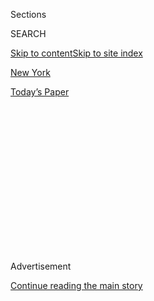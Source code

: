 <div id="app">

<div>

<div>

<div>

<div class="NYTAppHideMasthead css-1q2w90k e1suatyy0">

<div class="section css-ui9rw0 e1suatyy2">

<div class="css-eph4ug er09x8g0">

<div class="css-6n7j50">

</div>

<span class="css-1dv1kvn">Sections</span>

<div class="css-10488qs">

<span class="css-1dv1kvn">SEARCH</span>

</div>

[Skip to content](#site-content)[Skip to site index](#site-index)

</div>

<div id="masthead-section-label" class="css-1wr3we4 eaxe0e00">

[New
York](https://www.nytimes3xbfgragh.onion/section/nyregion)

</div>

<div class="css-10698na e1huz5gh0">

</div>

</div>

<div id="masthead-bar-one" class="section hasLinks css-15hmgas e1csuq9d3">

<div class="css-uqyvli e1csuq9d0">

</div>

<div class="css-1uqjmks e1csuq9d1">

</div>

<div class="css-9e9ivx">

[](https://myaccount.nytimes3xbfgragh.onion/auth/login?response_type=cookie&client_id=vi)

</div>

<div class="css-1bvtpon e1csuq9d2">

[Today’s
Paper](https://www.nytimes3xbfgragh.onion/section/todayspaper)

</div>

</div>

</div>

</div>

<div data-aria-hidden="false">

<div id="site-content" data-role="main">

<div>

<div class="css-1aor85t" style="opacity:0.000000001;z-index:-1;visibility:hidden">

<div class="css-1hqnpie">

<div class="css-epjblv">

<span class="css-17xtcya">[New
York](/section/nyregion)</span><span class="css-x15j1o">|</span><span class="css-fwqvlz">Mayor
de Blasio Offers ‘Minimalist’ $95.3 Billion Budget, Warning of
Cuts</span>

</div>

<div class="css-k008qs">

<div class="css-1iwv8en">

<span class="css-18z7m18"></span>

<div>

</div>

</div>

<span class="css-1n6z4y">https://nyti.ms/38f60wu</span>

<div class="css-1705lsu">

<div class="css-4xjgmj">

<div class="css-4skfbu" data-role="toolbar" data-aria-label="Social Media Share buttons, Save button, and Comments Panel with current comment count" data-testid="share-tools">

  - 
  - 
  - 
  - 
    
    <div class="css-6n7j50">
    
    </div>

  - 

</div>

</div>

</div>

</div>

</div>

</div>

<div class="css-13pd83m">

</div>

<div id="top-wrapper" class="css-1sy8kpn">

<div id="top-slug" class="css-l9onyx">

Advertisement

</div>

[Continue reading the main
story](#after-top)

<div class="ad top-wrapper" style="text-align:center;height:100%;display:block;min-height:250px">

<div id="top" class="place-ad" data-position="top" data-size-key="top">

</div>

</div>

<div id="after-top">

</div>

</div>

<div>

<div id="sponsor-wrapper" class="css-1hyfx7x">

<div id="sponsor-slug" class="css-19vbshk">

Supported by

</div>

[Continue reading the main
story](#after-sponsor)

<div id="sponsor" class="ad sponsor-wrapper" style="text-align:center;height:100%;display:block">

</div>

<div id="after-sponsor">

</div>

</div>

<div class="css-186x18t">

</div>

<div class="css-1vkm6nb ehdk2mb0">

# Mayor de Blasio Offers ‘Minimalist’ $95.3 Billion Budget, Warning of Cuts

</div>

The mayor proposed a city budget with the smallest percentage increase
in his six years in office, fearing a state deficit.

<div class="css-79elbk" data-testid="photoviewer-wrapper">

<div class="css-z3e15g" data-testid="photoviewer-wrapper-hidden">

</div>

<div class="css-1a48zt4 ehw59r15" data-testid="photoviewer-children">

![<span class="css-16f3y1r e13ogyst0" data-aria-hidden="true">Mayor Bill
de Blasio on Monday said that the city’s budget plan was less ambitious
than in other years, to guard against possible state funding
cuts.</span><span class="css-cnj6d5 e1z0qqy90" itemprop="copyrightHolder"><span class="css-1ly73wi e1tej78p0">Credit...</span><span><span>Karsten
Moran for The New York
Times</span></span></span>](https://static01.graylady3jvrrxbe.onion/images/2020/01/17/nyregion/17nycbudget-print/merlin_167243481_e618e3f3-8f07-4130-a26f-cbacdee80bb0-articleLarge.jpg?quality=75&auto=webp&disable=upscale)

</div>

</div>

<div class="css-18e8msd">

<div class="css-pdw9fk epjyd6m0">

<div class="css-1txwxcy ey68jwv0" data-aria-hidden="true">

[![Emma G.
Fitzsimmons](https://static01.graylady3jvrrxbe.onion/images/2018/07/18/multimedia/author-emma-g-fitzsimmons/author-emma-g-fitzsimmons-thumbLarge.png
"Emma G. Fitzsimmons")](https://www.nytimes3xbfgragh.onion/by/emma-g-fitzsimmons)[![Jeffery
C.
Mays](https://static01.graylady3jvrrxbe.onion/images/2018/07/18/multimedia/author-jeffery-c-mays/author-jeffery-c-mays-thumbLarge.png
"Jeffery C. Mays")](https://www.nytimes3xbfgragh.onion/by/jeffery-c-mays)

</div>

<div class="css-1baulvz">

By [<span class="css-1baulvz" itemprop="name">Emma G.
Fitzsimmons</span>](https://www.nytimes3xbfgragh.onion/by/emma-g-fitzsimmons)
and [<span class="css-1baulvz last-byline" itemprop="name">Jeffery C.
Mays</span>](https://www.nytimes3xbfgragh.onion/by/jeffery-c-mays)

</div>

</div>

  - 
    
    <div class="css-ld3wwf e16638kd2">
    
    Jan. 16,
    2020
    
    </div>

  - 
    
    <div class="css-4xjgmj">
    
    <div class="css-d8bdto" data-role="toolbar" data-aria-label="Social Media Share buttons, Save button, and Comments Panel with current comment count" data-testid="share-tools">
    
      - 
      - 
      - 
      - 
        
        <div class="css-6n7j50">
        
        </div>
    
      - 
    
    </div>
    
    </div>

</div>

</div>

<div class="section meteredContent css-1r7ky0e" name="articleBody" itemprop="articleBody">

<div class="css-1fanzo5 StoryBodyCompanionColumn">

<div class="css-53u6y8">

The divide between Mayor Bill de Blasio and Gov. Andrew M. Cuomo has
colored [many city vs. state
squabbles](https://www.nytimes3xbfgragh.onion/2018/04/22/nyregion/cuomo-deblasio-feud-nyc.html),
seeping into disputes over subway repairs, school funding and solving
the homelessness crisis.

Now it appears to be threatening the city’s budget.

On Thursday, Mr. de Blasio released a $95.3 billion budget proposal that
called for a 2.7 percent increase — the smallest percentage increase in
his six years in office.

Even though city revenues are expected to be strong, the mayor said that
the state’s projected [$6 billion
deficit](https://www.nytimes3xbfgragh.onion/2019/12/20/nyregion/democrats-progressive-ny-budget.html)
could loom large over New York City, and that the state could cut its
funding to the city, or ask the city to increase its share of payments
for things like the subway.

“We’ve never seen this kind of state deficit, and we’ve never seen this
kind of threat to our Medicaid recipients,” Mr. de Blasio said at a news
conference, pledging to protect New Yorkers from any state cuts.

</div>

</div>

<div class="css-1fanzo5 StoryBodyCompanionColumn">

<div class="css-53u6y8">

Mr. de Blasio, a Democrat in his second term, has [overseen a period of
booming growth in tax
revenue](https://www.nytimes3xbfgragh.onion/2018/02/01/nyregion/nyc-de-blasio-budget-spending.html)
and economic prosperity, allowing him to spend more than past mayors:
Mr. de Blasio, for example, has expanded the city’s work force past
350,000 people.

But this year, officials in New York City and other municipalities are
worried that state leaders might try to balance the budget on the backs
of local governments. The heart of the state budget deficit stems from
the state’s overspending on Medicaid.

Dani Lever, the governor’s communications director, pushed back against
the mayor, teasing him for his [preferred
bagel](https://www.nytimes3xbfgragh.onion/2020/01/15/nyregion/bagel-ny-toasted-de-blasio.html):
a toasted whole wheat with extra cream cheese, a pick that was widely
derided a day earlier.

“We have heard of smoke and mirrors and political straw men,” Ms. Lever
said in a statement. “How the mayor can claim he is reacting to cuts
from the state, before the state has even proposed a budget, is
spreading the political cream cheese too thick even for a toasted
bagel.”

Other potential sinkholes for the city exist.

Mr. de Blasio faces pressure to address the crisis that has devastated
the city’s taxi industry. A panel appointed by Mr. de Blasio and the
City Council is expected to propose a [bailout of thousands of taxi
medallion
owners](https://www.nytimes3xbfgragh.onion/2020/01/15/nyregion/nyc-taxi-medallion-bailout.html)
that could cost as much as $500 million.

</div>

</div>

<div class="css-1fanzo5 StoryBodyCompanionColumn">

<div class="css-53u6y8">

Mr. de Blasio said he liked the plan because it relies largely on
private financing as part of a public-private partnership.

“It’s the best idea I’ve heard so far,” the mayor told reporters, though
he said he was reluctant to commit significant direct funding from the
city.

On Thursday, Mr. de Blasio announced his nominee to be the next leader
of the city agency that oversees the taxi industry: Aloysee Heredia
Jarmoszuk, who currently serves as chief of staff to the deputy mayor
for operations. The City Council failed to approve the previous official
he nominated for the job.

Mr. de Blasio could be pushed to spend elsewhere. Leaders at the
Metropolitan Transportation Authority, which oversees the city’s subway
and buses, have also called on the city to pay $3 billion to fix the
transit system in the coming years. Funding for a taxi bailout or new
subway spending was not included in the mayor’s preliminary budget.

The [city’s last budget was $92.8
billion](https://www.nytimes3xbfgragh.onion/2019/06/15/nyregion/nyc-budget-funding.html)
and included spending increases on things like providing social workers
at city schools and a program to boost participation in the federal
census. The previous budget included funding for discounted subway and
bus fares for some of the poorest New Yorkers.

City officials attributed $1.6 billion of the growth in the preliminary
budget to the settling of outstanding labor union contracts and said it
would cost $175 million to implement changes related to bail and
discovery reform.

Scott M. Stringer, the city comptroller and a mayoral candidate in 2021,
said that Mr. de Blasio must protect the city from leaders in Albany who
frequently target New York City’s budget when the state budget is in
peril.

</div>

</div>

<div class="css-1fanzo5 StoryBodyCompanionColumn">

<div class="css-53u6y8">

“You can’t play checkers with Albany, you have to play chess,” said Mr.
Stringer, who characterized the mayor’s plan as a “minimalist budget.”
“There has to be a strategy to go to Albany and thinking about how we
keep them at bay.”

Mr. de Blasio admitted that his budget plan was missing the “juicy”
parts that he has typically highlighted in previous years, especially
initiatives to help low-income New Yorkers, but he said he wanted to
exercise caution until he sees how things play out with the state.

One area where he wants to add funding: $98 million in capital funds to
improve street safety on Fourth Avenue in Brooklyn. The upgrades would
be part of his Vision Zero safety plan to eliminate traffic deaths — a
program that some worry is faltering after traffic deaths rose in the
city last year.

Maria Doulis, vice president of the Citizens Budget Commission, warned
that it was still early in the budget process and that the City Council
must weigh in.

“What about the City Council’s priorities?” she said. “There are a lot
of factors that may provide pressure on the city going forward.”

The Council speaker, Corey Johnson, suggested that the mayor needed to
prioritize some of the city’s most intractable problems such as
affordable housing and homelessness.

“I can’t control what the mayor does,” said Mr. Johnson, also a
candidate for mayor in 2021. “But on the Council, we are going to
continue to lead on the big ideas.”

Shortly before announcing his budget, Mr. de Blasio was joined at City
Hall by Richard Carranza, the city schools chancellor, to celebrate a
bright spot for his administration: The four-year high school graduation
rate rose to 77.3 percent last year, up from 68.4 percent in 2014.

</div>

</div>

</div>

<div>

</div>

<div>

</div>

<div>

</div>

<div>

<div id="bottom-wrapper" class="css-1ede5it">

<div id="bottom-slug" class="css-l9onyx">

Advertisement

</div>

[Continue reading the main
story](#after-bottom)

<div id="bottom" class="ad bottom-wrapper" style="text-align:center;height:100%;display:block;min-height:90px">

</div>

<div id="after-bottom">

</div>

</div>

</div>

</div>

</div>

## Site Index

<div>

</div>

## Site Information Navigation

  - [© <span>2020</span> <span>The New York Times
    Company</span>](https://help.nytimes3xbfgragh.onion/hc/en-us/articles/115014792127-Copyright-notice)

<!-- end list -->

  - [NYTCo](https://www.nytco.com/)
  - [Contact
    Us](https://help.nytimes3xbfgragh.onion/hc/en-us/articles/115015385887-Contact-Us)
  - [Work with us](https://www.nytco.com/careers/)
  - [Advertise](https://nytmediakit.com/)
  - [T Brand Studio](http://www.tbrandstudio.com/)
  - [Your Ad
    Choices](https://www.nytimes3xbfgragh.onion/privacy/cookie-policy#how-do-i-manage-trackers)
  - [Privacy](https://www.nytimes3xbfgragh.onion/privacy)
  - [Terms of
    Service](https://help.nytimes3xbfgragh.onion/hc/en-us/articles/115014893428-Terms-of-service)
  - [Terms of
    Sale](https://help.nytimes3xbfgragh.onion/hc/en-us/articles/115014893968-Terms-of-sale)
  - [Site
    Map](https://spiderbites.nytimes3xbfgragh.onion)
  - [Help](https://help.nytimes3xbfgragh.onion/hc/en-us)
  - [Subscriptions](https://www.nytimes3xbfgragh.onion/subscription?campaignId=37WXW)

</div>

</div>

</div>

</div>
